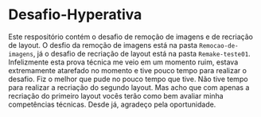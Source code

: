 # Desafio-Hyperativa

Este respositório contém o desafio de remoção de imagens e de recriação de layout. O desfio da remoção de imagens está na pasta `Remocao-de-imagens`, já o desafio de recriação de layout está na pasta `Remake-teste01`. Infelizmente esta prova técnica me veio em um momento ruim, estava extremamente atarefado no momento e tive pouco tempo para realizar o desafio. Fiz o melhor que pude no pouco tempo que tive. Não tive tempo para realizar a recriação do segundo layout. Mas acho que com apenas a recriação do primeiro layout vocês terão como bem avaliar minha competências técnicas. Desde já, agradeço pela oportunidade.
